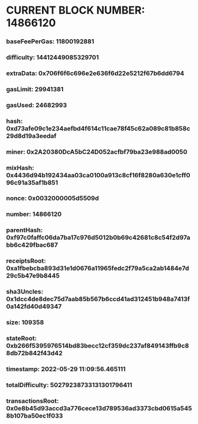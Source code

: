 # CURRENT BLOCK NUMBER: 14866120

### baseFeePerGas: 11800192881
### difficulty: 14412449085329701
### extraData: 0x706f6f6c696e2e636f6d22e5212f67b6dd6794
### gasLimit: 29941381
### gasUsed: 24682993
### hash: 0xd73afe09c1e234aefbd4f614c11cae78f45c62a089c81b858c29d8d19a3eedaf
### miner: 0x2A20380DcA5bC24D052acfbf79ba23e988ad0050
### mixHash: 0x4436d94b192434aa03ca0100a913c8cf16f8280a630e1cff096c91a35af1b851
### nonce: 0x0032000005d5509d
### number: 14866120
### parentHash: 0xf97c0faffc06da7ba17c976d5012b0b69c42681c8c54f2d97abb6c429fbac687
### receiptsRoot: 0xa1fbebcba893d31e1d0676a11965fedc2f79a5ca2ab1484e7d29c5b47e9b8445
### sha3Uncles: 0x1dcc4de8dec75d7aab85b567b6ccd41ad312451b948a7413f0a142fd40d49347
### size: 109358
### stateRoot: 0xb266f5395976514bd83becc12cf359dc237af849143ffb9c88db72b842f43d42
### timestamp: 2022-05-29 11:09:56.465111
### totalDifficulty: 50279238733131301796411
### transactionsRoot: 0x0e8b45d93accd3a776cece13d789536ad3373cbd0615a5458b107ba50ec1f033
